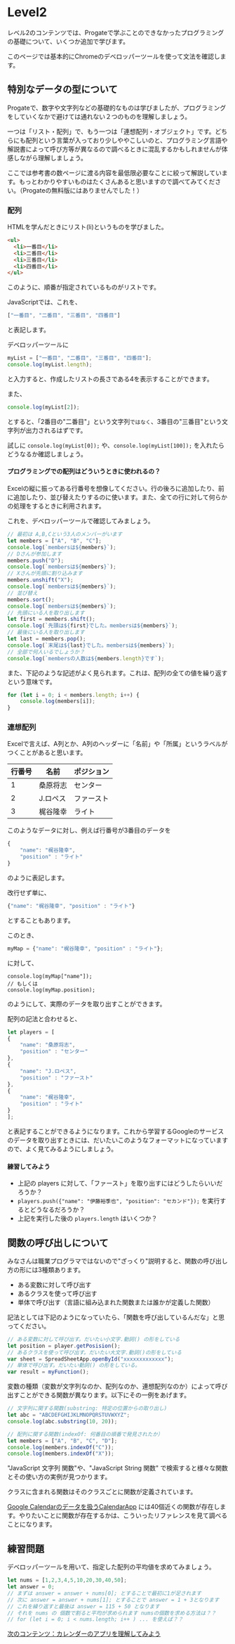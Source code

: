 # Level2

レベル2のコンテンツでは、Progateで学ぶことのできなかったプログラミングの基礎について、いくつか追加で学びます。

このページでは基本的にChromeのデベロッパーツールを使って文法を確認します。

## 特別なデータの型について

Progateで、数字や文字列などの基礎的なものは学びましたが、プログラミングをしていくなかで避けては通れない２つのものを理解しましょう。

一つは「リスト・配列」で、もう一つは「連想配列・オブジェクト」です。どちらにも配列という言葉が入っており少しややこしいのと、プログラミング言語や解説書によって呼び方等が異なるので調べるときに混乱するかもしれませんが体感しながら理解しましょう。

ここでは参考書の数ページに渡る内容を最低限必要なことに絞って解説しています。もっとわかりやすいものはたくさんあると思いますので調べてみてください。（Progateの無料版にはありませんでした！）

### 配列

HTMLを学んだときにリスト(li)というものを学びました。

```html
<ul>
  <li>一番目</li>
  <li>二番目</li>
  <li>三番目</li>
  <li>四番目</li>
</ul>
```

このように、順番が指定されているものがリストです。

JavaScriptでは、これを、

```javascript
["一番目", "二番目", "三番目", "四番目"]
```

と表記します。

デベロッパーツールに

```javascript
myList = ["一番目", "二番目", "三番目", "四番目"];
console.log(myList.length);
```

と入力すると、作成したリストの長さである4を表示することができます。

また、

```javascript
console.log(myList[2]);
```

とすると、「2番目の"二番目"」という文字列`ではなく`、3番目の"三番目"という文字列が出力されるはずです。

試しに `console.log(myList[0]);` や、`console.log(myList[100]);` を入れたらどうなるか確認しましょう。

#### プログラミングでの配列はどういうときに使われるの？

Excelの縦に振ってある行番号を想像してください。行の後ろに追加したり、前に追加したり、並び替えたりするのに使います。また、全ての行に対して何らかの処理をするときに利用されます。

これを、デベロッパーツールで確認してみましょう。

```javascript
// 最初は A,B,Cという3人のメンバーがいます
let members = ["A", "B", "C"];
console.log(`membersは${members}`);
// Dさんが参加します
members.push("D");
console.log(`membersは${members}`);
// Xさんが先頭に割り込みます
members.unshift("X");
console.log(`membersは${members}`);
// 並び替え
members.sort();
console.log(`membersは${members}`);
// 先頭にいる人を取り出します
let first = members.shift();
console.log(`先頭は${first}でした。membersは${members}`);
// 最後にいる人を取り出します
let last = members.pop();
console.log(`末尾は${last}でした。membersは${members}`);
// 全部で何人いるでしょうか？
console.log(`membersの人数は${members.length}です`);
```

また、下記のような記述がよく見られます。これは、配列の全ての値を繰り返すという意味です。

```js
for (let i = 0; i < members.length; i++) {
    console.log(members[i]);
}
```

### 連想配列

Excelで言えば、A列とか、A列のヘッダーに「名前」や「所属」というラベルがつくことがあると思います。

|行番号|名前|ポジション|
|-|----|-----|
|1|桑原将志|センター|
|2|J.ロペス|ファースト|
|3|梶谷隆幸|ライト|

このようなデータに対し、例えば行番号が3番目のデータを

```javascript
{
    "name": "梶谷隆幸",
    "position" : "ライト"
}
```

のように表記します。

改行せず単に、

```javascript
{"name": "梶谷隆幸", "position" : "ライト"}
```

とすることもあります。

このとき、

```javascript
myMap = {"name": "梶谷隆幸", "position" : "ライト"};
```

に対して、

```
console.log(myMap["name"]);
// もしくは
console.log(myMap.position);
```

のようにして、実際のデータを取り出すことができます。

配列の記法と合わせると、

```javascript
let players = [
{
    "name": "桑原将志",
    "position" : "センター"
},
{
    "name": "J.ロペス",
    "position" : "ファースト"
},
{
    "name": "梶谷隆幸",
    "position" : "ライト"
}
];
```

と表記することができるようになります。これから学習するGoogleのサービスのデータを取り出すときには、だいたいこのようなフォーマットになっていますので、よく見てみるようにしましょう。

#### 練習してみよう

- 上記の players に対して、「ファースト」を取り出すにはどうしたらいいだろうか？
- `players.push({"name": "伊藤裕季也", "position": "セカンド"});` を実行するとどうなるだろうか？
- 上記を実行した後の `players.length` はいくつか？

## 関数の呼び出しについて

みなさんは職業プログラマではないので"ざっくり"説明すると、関数の呼び出し方の形には3種類あります。

- ある変数に対して呼び出す
- あるクラスを使って呼び出す
- 単体で呼び出す（言語に組み込まれた関数または誰かが定義した関数）

記法としては下記のようになっていたら、「関数を呼び出しているんだな」と思ってください。

```javascript
// ある変数に対して呼び出す。だいたい小文字.動詞() の形をしている
let position = player.getPosision();
// あるクラスを使って呼び出す。だいたい大文字.動詞()の形をしている
var sheet = SpreadSheetApp.openById("xxxxxxxxxxxxx");
// 単体で呼び出す。だいたい動詞() の形をしている。
var result = myFunction();
``` 

変数の種類（変数が文字列なのか、配列なのか、連想配列なのか）によって呼び出すことができる関数が異なります。以下にその一例をあげます。

```javascript
// 文字列に関する関数(substring: 特定の位置からの取り出し)
let abc = "ABCDEFGHIJKLMNOPQRSTUVWXYZ";
console.log(abc.substring(10, 20));

// 配列に関する関数(indexOf: 何番目の順番で発見されたか）
let members = ["A", "B", "C", "D"];
console.log(members.indexOf("C"));
console.log(members.indexOf("X"));
```

"JavaScript 文字列 関数"や、"JavaScript String 関数" で検索すると様々な関数とその使い方の実例が見つかります。

クラスに含まれる関数はそのクラスごとに関数が定義されています。

[Google Calendarのデータを扱うCalendarApp](https://developers.google.com/apps-script/reference/calendar/calendar-app) には40個近くの関数が存在します。やりたいことに関数が存在するかは、こういったリファレンスを見て調べることになります。


## 練習問題

デベロッパーツールを用いて、指定した配列の平均値を求めてみましょう。

```javascript
let nums = [1,2,3,4,5,10,20,30,40,50];
let answer = 0;
// まずは answer = answer + nums[0]; とすることで最初に1が足されます
// 次に answer = answer + nums[1]; とすることで answer = 1 + 3となります
// これを繰り返すと最後は answer = 115 + 50 となります
// それを nums の 個数で割ると平均が求められます numsの個数を求める方法は？？
// for (let i = 0; i < nums.length; i++ ) ... を使えば？？
```


[次のコンテンツ：カレンダーのアプリを理解してみよう](./calendar)


